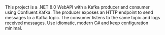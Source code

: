 <!-- Use this file to provide workspace-specific custom instructions to Copilot. For more details, visit https://code.visualstudio.com/docs/copilot/copilot-customization#_use-a-githubcopilotinstructionsmd-file -->

This project is a .NET 8.0 WebAPI with a Kafka producer and consumer using Confluent.Kafka. The producer exposes an HTTP endpoint to send messages to a Kafka topic. The consumer listens to the same topic and logs received messages. Use idiomatic, modern C# and keep configuration minimal.
